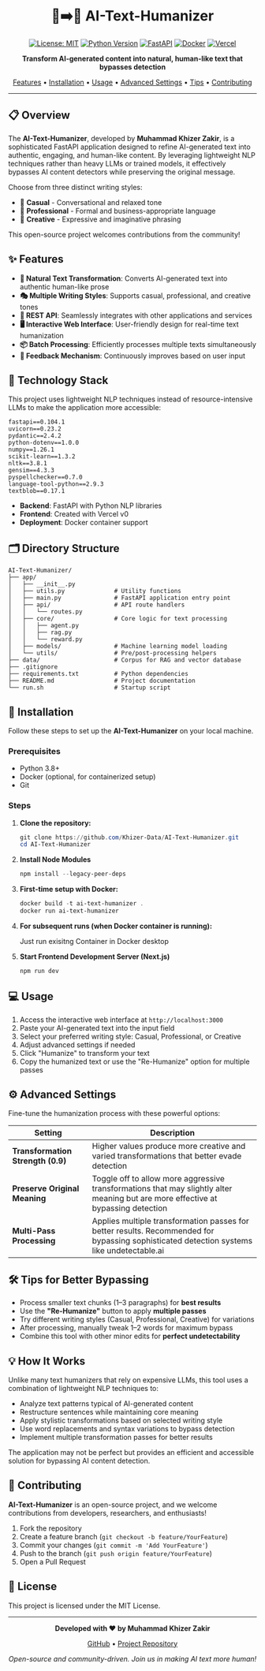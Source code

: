 <div align="center">
  
# 🤖➡️👤 **AI-Text-Humanizer**

[![License: MIT](https://img.shields.io/badge/License-MIT-yellow.svg)](https://opensource.org/licenses/MIT)
[![Python Version](https://img.shields.io/badge/python-3.8+-blue.svg)](https://www.python.org/downloads/)
[![FastAPI](https://img.shields.io/badge/FastAPI-0.104.1-009688.svg)](https://fastapi.tiangolo.com/)
[![Docker](https://img.shields.io/badge/Docker-Supported-2496ED.svg)](https://www.docker.com/)
[![Vercel](https://img.shields.io/badge/Frontend-Vercel-000000.svg)](https://vercel.com/)

**Transform AI-generated content into natural, human-like text that bypasses detection**

[Features](#features) • [Installation](#installation) • [Usage](#usage) • [Advanced Settings](#advanced-settings) • [Tips](#%EF%B8%8F-tips-for-better-bypassing) • [Contributing](#contributing)

</div>

---

## 📋 Overview

The **AI-Text-Humanizer**, developed by **Muhammad Khizer Zakir**, is a sophisticated FastAPI application designed to refine AI-generated text into authentic, engaging, and human-like content. By leveraging lightweight NLP techniques rather than heavy LLMs or trained models, it effectively bypasses AI content detectors while preserving the original message.

Choose from three distinct writing styles:
- 💬 **Casual** - Conversational and relaxed tone
- 👔 **Professional** - Formal and business-appropriate language
- 🎨 **Creative** - Expressive and imaginative phrasing

This open-source project welcomes contributions from the community!

## ✨ Features

- **🔄 Natural Text Transformation**: Converts AI-generated text into authentic human-like prose
- **🎭 Multiple Writing Styles**: Supports casual, professional, and creative tones
- **🔌 REST API**: Seamlessly integrates with other applications and services
- **🖥️ Interactive Web Interface**: User-friendly design for real-time text humanization
- **📦 Batch Processing**: Efficiently processes multiple texts simultaneously
- **📝 Feedback Mechanism**: Continuously improves based on user input

## 🔧 Technology Stack

This project uses lightweight NLP techniques instead of resource-intensive LLMs to make the application more accessible:

```
fastapi==0.104.1
uvicorn==0.23.2
pydantic==2.4.2
python-dotenv==1.0.0
numpy==1.26.1
scikit-learn==1.3.2
nltk==3.8.1
gensim==4.3.3
pyspellchecker==0.7.0
language-tool-python==2.9.3
textblob==0.17.1
```

- **Backend**: FastAPI with Python NLP libraries
- **Frontend**: Created with Vercel v0
- **Deployment**: Docker container support

## 🗂️ Directory Structure

```
AI-Text-Humanizer/
├── app/
│   ├── __init__.py
│   ├── utils.py              # Utility functions
│   ├── main.py               # FastAPI application entry point
│   ├── api/                  # API route handlers
│   │   └── routes.py
│   ├── core/                 # Core logic for text processing
│   │   ├── agent.py
│   │   ├── rag.py
│   │   └── reward.py
│   ├── models/               # Machine learning model loading
│   └── utils/                # Pre/post-processing helpers
├── data/                     # Corpus for RAG and vector database
├── .gitignore
├── requirements.txt          # Python dependencies
├── README.md                 # Project documentation
└── run.sh                    # Startup script
```

## 🚀 Installation

Follow these steps to set up the **AI-Text-Humanizer** on your local machine.

### Prerequisites

- Python 3.8+
- Docker (optional, for containerized setup)
- Git

### Steps

1. **Clone the repository:**
   ```Powershell
   git clone https://github.com/Khizer-Data/AI-Text-Humanizer.git
   cd AI-Text-Humanizer
   ```

2. **Install Node Modules**
   ```Powershell
   npm install --legacy-peer-deps
   ```
   
3. **First-time setup with Docker:**
   ```Powershell
   docker build -t ai-text-humanizer .
   docker run ai-text-humanizer
   ```

4. **For subsequent runs (when Docker container is running):**
   
   Just run exisitng Container in Docker desktop
   
6. **Start Frontend Development Server (Next.js)**
   ```Powershell
   npm run dev
   ```

## 💻 Usage

1. Access the interactive web interface at `http://localhost:3000`
2. Paste your AI-generated text into the input field
3. Select your preferred writing style: Casual, Professional, or Creative
4. Adjust advanced settings if needed
5. Click "Humanize" to transform your text
6. Copy the humanized text or use the "Re-Humanize" option for multiple passes

## ⚙️ Advanced Settings

Fine-tune the humanization process with these powerful options:

| Setting | Description |
|---------|-------------|
| **Transformation Strength (0.9)** | Higher values produce more creative and varied transformations that better evade detection |
| **Preserve Original Meaning** | Toggle off to allow more aggressive transformations that may slightly alter meaning but are more effective at bypassing detection |
| **Multi-Pass Processing** | Applies multiple transformation passes for better results. Recommended for bypassing sophisticated detection systems like undetectable.ai |

## 🛠️ Tips for Better Bypassing

- Process smaller text chunks (1–3 paragraphs) for **best results**
- Use the **"Re-Humanize"** button to apply **multiple passes**
- Try different writing styles (Casual, Professional, Creative) for variations
- After processing, manually tweak 1–2 words for maximum bypass
- Combine this tool with other minor edits for **perfect undetectability**

## 💡 How It Works

Unlike many text humanizers that rely on expensive LLMs, this tool uses a combination of lightweight NLP techniques to:

- Analyze text patterns typical of AI-generated content
- Restructure sentences while maintaining core meaning
- Apply stylistic transformations based on selected writing style
- Use word replacements and syntax variations to bypass detection
- Implement multiple transformation passes for better results

The application may not be perfect but provides an efficient and accessible solution for bypassing AI content detection.

## 🤝 Contributing

**AI-Text-Humanizer** is an open-source project, and we welcome contributions from developers, researchers, and enthusiasts!

1. Fork the repository
2. Create a feature branch (`git checkout -b feature/YourFeature`)
3. Commit your changes (`git commit -m 'Add YourFeature'`)
4. Push to the branch (`git push origin feature/YourFeature`)
5. Open a Pull Request

## 📄 License

This project is licensed under the MIT License.

---

<div align="center">
  
**Developed with ❤️ by Muhammad Khizer Zakir**

[GitHub](https://github.com/Khizer-Data) • [Project Repository](https://github.com/Khizer-Data/AI-Text-Humanizer)

*Open-source and community-driven. Join us in making AI text more human!*
</div>

